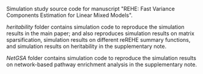 Simulation study source code for manuscript "REHE: Fast Variance Components Estimation for Linear Mixed Models".

*heritability* folder contains simulation code to reproduce the simulation results in the main paper; and also reproduces simulation results on matrix sparsification, simulation results on different reREHE summary functions, and simulation results on heritability in the supplementary note.

*NetGSA* folder contains simulation code to reproduce the simulation results on network-based pathway enrichment analysis in the supplementary note.
